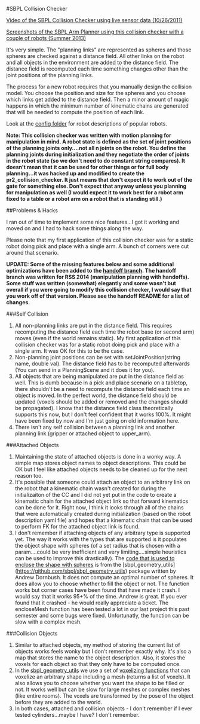 #SBPL Collision Checker


[Video of the SBPL Collision Checker using live sensor data (10/26/2011)](https://plus.google.com/photos/100969532481227170819/albums/5667286486680670833?banner=pwa&authkey=CN3QnIjv0N2lwQE)

[Screenshots of the SBPL Arm Planner using this collision checker with a couple of robots (Summer 2013)](https://plus.google.com/photos/100969532481227170819/albums/5893778514702717665?banner=pwa&authkey=CIDt1pfx_73DOg)


It's very simple. The "planning links" are represented as spheres and those spheres are checked against a distance field. All other links on the robot and all objects in the environment are added to the distance field. The distance field is recomputed each time something changes other than the joint positions of the planning links.

The process for a new robot requires that you manually design the collision model. You choose the position and size for the spheres and you choose which links get added to the distance field. Then a minor amount of magic happens in which the minimum number of kinematic chains are generated that will be needed to compute the position of each link.

Look at the [config folder](https://github.com/bcohen/sbpl_manipulation/tree/master/sbpl_collision_checking/config) for robot descriptions of popular robots.

**Note: This collision checker was written with motion planning for manipulation in mind. A robot state is defined as the set of joint positions of the planning joints only....not all n joints on the robot. You define the planning joints during initialization and they negotiate the order of joints in the robot state (so we don't need to do constant string compares). It doesn't mean that it can be used for other things or for full body planning...it was hacked up and modified to create the pr2_collision_checker. It just means that don't expect it to work out of the gate for something else. Don't expect that anyway unless you planning for manipulation as well (I would expect it to work best for a robot arm fixed to a table or a robot arm on a robot that is standing still.)**


##Problems & Hacks

I ran out of time to implement some nice features...I got it working and moved on and I had to hack some things along the way. 

Please note that my first application of this collision checker was for a static robot doing pick and place with a single arm. A bunch of corners were cut around that scenario. 

**UPDATE: Some of the missing features below and some additional optimizations have been added to the [handoff branch](https://github.com/bcohen/sbpl_manipulation/tree/handoff). The handoff branch was written for RSS 2014 (manipulation planning with handoffs). Some stuff was written (somewhat) elegantly and some wasn't but overall if you were going to modify this collision checker, I would say that you work off of that version. Please see the handoff README for a list of changes.**

###Self Collision

1. All non-planning links are put in the distance field. This requires recomputing the distance field each time the robot base (or second arm) moves (even if the world remains static). My first application of this collision checker was for a static robot doing pick and place with a single arm. It was OK for this to be the case.
2. Non-planning joint positions can be set with setJointPosition(string name, double val). The distance field has to be recomputed afterwards (You can send in a PlanningScene and it does it for you).
3. All objects that are being manipulated are put in the distance field as well. This is dumb because in a pick and place scenario on a tabletop, there shouldn't be a need to recompute the distance field each time an object is moved. In the perfect world, the distance field should be updated (voxels should be added or removed and the changes should be propagated). I know that the distance field class theoretically supports this now, but I don't feel confident that it works 100%. It might have been fixed by now and I'm just going on old information here.
4. There isn't any self collision between a planning link and another planning link (gripper or attached object to upper_arm).

###Attached Objects

1. Maintaining the state of attached objects is done in a wonky way. A simple map stores object names to object descriptions. This could be OK but I feel like attached objects needs to be cleaned up for the next reason too.
2. It's possible that someone could attach an object to an arbitrary link on the robot that a kinematic chain wasn't created for during the initializaiton of the CC and I did not yet put in the code to create a kinematic chain for the attached object link so that forward kinematics can be done for it. Right now, I think it looks through all of the chains that were automatically created during initialization (based on the robot description yaml file) and hopes that a kinematic chain that can be used to perform FK for the attached object link is found.
3. I don't remember if attaching objects of any arbitrary type is supported yet. The way it works with the types that are supported is it populates the object shape with spheres (of a set radius that is chosen with a param....could be very inefficient and very limiting....simple heuristics can be used to improve this drastically). The [code that is used to enclose the shape with spheres](https://github.com/sbpl/sbpl_geometry_utils/blob/master/include/sbpl_geometry_utils/SphereEncloser.h) is from the [sbpl_geometry_utils] (https://github.com/sbpl/sbpl_geometry_utils) package written by Andrew Dornbush. It does not compute an optimal number of spheres. It does allow you to choose whether to fill the object or not. The function works but corner cases have been found that have made it crash. I would say that it works 95+% of the time. Andrew is great. If you ever found that it crashed - he would really appreciate a ticket. The encloseMesh function has been tested a lot in our last project this past semester and some bugs were fixed. Unfortunatly, the function can be slow with a complex mesh.

###Collision Objects

1. Similar to attached objects, my method of storing the current list of objects works feels wonky but I don't remember exactly why. It's also a map that stores the name to the object description. Also, it stores the voxels for each object so that they only have to be computed once.
2. In the [sbpl_geometry_utils](https://github.com/sbpl/sbpl_geometry_utils) we use a set of [voxelizing functions](https://github.com/sbpl/sbpl_geometry_utils/blob/master/include/sbpl_geometry_utils/Voxelizer.h) that can voxelize an arbitrary shape including a mesh (returns a list of voxels). It also allows you to choose whether you want the shape to be filled or not. It works well but can be slow for large meshes or complex meshes (like entire rooms). The voxels are transformed by the pose of the object before they are added to the world.
3. In both cases, attached and collision objects - I don't remember if I ever tested cylinders...maybe I have? I don't remember.

